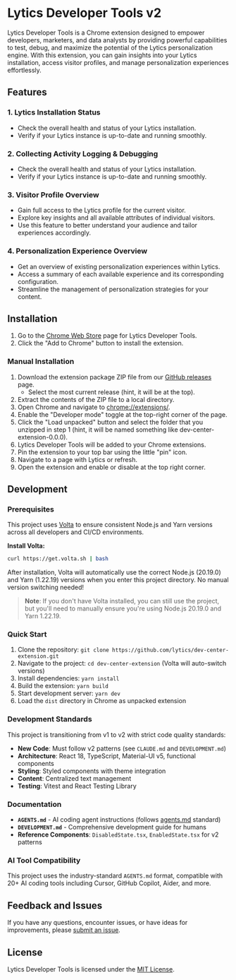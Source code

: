 # Lytics Developer Tools v2

<!-- ![Lytics Developer Tools Logo](https://example.com/lytics-developer-tools-logo.png) -->

Lytics Developer Tools is a Chrome extension designed to empower developers, marketers, and data analysts by providing powerful capabilities to test, debug, and maximize the potential of the Lytics personalization engine. With this extension, you can gain insights into your Lytics installation, access visitor profiles, and manage personalization experiences effortlessly.

## Features

### 1. Lytics Installation Status
- Check the overall health and status of your Lytics installation.
- Verify if your Lytics instance is up-to-date and running smoothly.

### 2. Collecting Activity Logging & Debugging
- Check the overall health and status of your Lytics installation.
- Verify if your Lytics instance is up-to-date and running smoothly.

### 3. Visitor Profile Overview
- Gain full access to the Lytics profile for the current visitor.
- Explore key insights and all available attributes of individual visitors.
- Use this feature to better understand your audience and tailor experiences accordingly.

### 4. Personalization Experience Overview
- Get an overview of existing personalization experiences within Lytics.
- Access a summary of each available experience and its corresponding configuration.
- Streamline the management of personalization strategies for your content.

## Installation

1. Go to the [Chrome Web Store](https://chromewebstore.google.com/detail/lytics-dev-tools/jhdkpndomcenhmbkcnfjmdccfmlmjfgl) page for Lytics Developer Tools.
2. Click the "Add to Chrome" button to install the extension.

### Manual Installation

1. Download the extension package ZIP file from our [GitHub releases](https://github.com/lytics/dev-center-extension/releases) page.
   - Select the most current release (hint, it will be at the top). 
2. Extract the contents of the ZIP file to a local directory.
3. Open Chrome and navigate to [chrome://extensions/](chrome://extensions/).
4. Enable the "Developer mode" toggle at the top-right corner of the page.
5. Click the "Load unpacked" button and select the folder that you unzipped in step 1 (hint, it will be named something like dev-center-extension-0.0.0).
6. Lytics Developer Tools will be added to your Chrome extensions.
7. Pin the extension to your top bar using the little "pin" icon.
8. Navigate to a page with Lytics or refresh.
9. Open the extension and enable or disable at the top right corner.

## Development

### Prerequisites

This project uses [Volta](https://volta.sh/) to ensure consistent Node.js and Yarn versions across all developers and CI/CD environments.

**Install Volta:**
```bash
curl https://get.volta.sh | bash
```

After installation, Volta will automatically use the correct Node.js (20.19.0) and Yarn (1.22.19) versions when you enter this project directory. No manual version switching needed!

> **Note**: If you don't have Volta installed, you can still use the project, but you'll need to manually ensure you're using Node.js 20.19.0 and Yarn 1.22.19.

### Quick Start
1. Clone the repository: `git clone https://github.com/lytics/dev-center-extension.git`
2. Navigate to the project: `cd dev-center-extension` (Volta will auto-switch versions)
3. Install dependencies: `yarn install`
4. Build the extension: `yarn build`
5. Start development server: `yarn dev`
6. Load the `dist` directory in Chrome as unpacked extension

### Development Standards
This project is transitioning from v1 to v2 with strict code quality standards:

- **New Code**: Must follow v2 patterns (see `CLAUDE.md` and `DEVELOPMENT.md`)
- **Architecture**: React 18, TypeScript, Material-UI v5, functional components
- **Styling**: Styled components with theme integration
- **Content**: Centralized text management
- **Testing**: Vitest and React Testing Library

### Documentation
- **`AGENTS.md`** - AI coding agent instructions (follows [agents.md](https://agents.md/) standard)
- **`DEVELOPMENT.md`** - Comprehensive development guide for humans
- **Reference Components**: `DisabledState.tsx`, `EnabledState.tsx` for v2 patterns

### AI Tool Compatibility
This project uses the industry-standard `AGENTS.md` format, compatible with 20+ AI coding tools including Cursor, GitHub Copilot, Aider, and more.

## Feedback and Issues

If you have any questions, encounter issues, or have ideas for improvements, please [submit an issue](https://github.com/lytics/dev-center-extension/issues).

## License

Lytics Developer Tools is licensed under the [MIT License](https://github.com/lytics/dev-center-extension/blob/main/LICENSE).